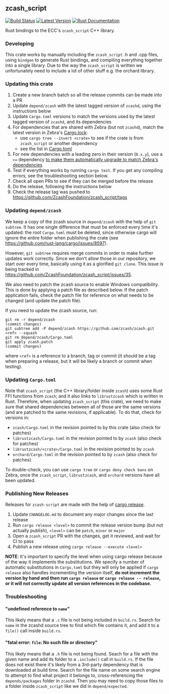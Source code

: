 ## zcash_script

[![Build Status][actions-badge]][actions-url]
[![Latest Version][version-badge]][version-url]
[![Rust Documentation][docs-badge]][docs-url]

[actions-badge]: https://github.com/ZcashFoundation/zcash_script/workflows/Continuous%20integration/badge.svg
[actions-url]: https://github.com/ZcashFoundation/zcash_script/actions?query=workflow%3A%22Continuous+integration%22
[version-badge]: https://img.shields.io/crates/v/zcash_script.svg
[version-url]: https://crates.io/crates/zcash_script
[docs-badge]: https://img.shields.io/badge/docs-latest-blue.svg
[docs-url]: https://docs.rs/zcash_script

Rust bindings to the ECC's `zcash_script` C++ library.

### Developing

This crate works by manually including the `zcash_script` .h and .cpp files,
using `bindgen` to generate Rust bindings, and compiling everything together
into a single library. Due to the way the `zcash_script` is written we unfortunately need
to include a lot of other stuff e.g. the orchard library.

### Updating this crate

1. Create a new branch batch so all the release commits can be made into a PR
2. Update `depend/zcash` with the latest tagged version of `zcashd`, using the instructions below
3. Update `Cargo.toml` versions to match the versions used by the latest tagged version of `zcashd`, and its dependencies
4. For dependencies that are shared with Zebra (but not `zcashd`), match the latest version in Zebra's [Cargo.lock](https://github.com/ZcashFoundation/zebra/blob/main/Cargo.lock):
    - use `cargo tree --invert <crate>` to see if the crate is from `zcash_script` or another dependency
    - see the list in [Cargo.toml](https://github.com/ZcashFoundation/zcash_script/blob/master/Cargo.toml#L69)
5. For new dependencies with a leading zero in their version (`0.x.y`), use a `>=` dependency [to make them automatically upgrade to match Zebra's dependencies](https://doc.rust-lang.org/cargo/reference/resolver.html#semver-compatibility)
6. Test if everything works by running `cargo test`. If you get any compiling errors, see
   the troubleshooting section below.
7. Check all open PRs to see if they can be merged before the release
8. Do the release, following the instructions below
9. Check the release tag was pushed to https://github.com/ZcashFoundation/zcash_script/tags

### Updating `depend/zcash`

We keep a copy of the zcash source in `depend/zcash` with the help of `git subtree`.
It has one single difference that must be enforced every time it's updated: the root
`Cargo.toml` must be deleted, since otherwise cargo will ignore the entire folder
when publishing the crate (see https://github.com/rust-lang/cargo/issues/8597).

However, `git subtree` requires merge commits in order to make further updates
work correctly. Since we don't allow those in our repository, we start over
every time, basically using it as a glorified `git clone`. This issue is being
tracked in https://github.com/ZcashFoundation/zcash_script/issues/35.

We also need to patch the zcash source to enable Windows compatibility. This
is done by applying a patch file as described below. If the patch application
fails, check the patch file for reference on what needs to be changed (and
update the patch file).

If you need to update the zcash source, run:

```console
git rm -r depend/zcash
(commit changes)
git subtree add -P depend/zcash https://github.com/zcash/zcash.git <ref> --squash
git rm depend/zcash/Cargo.toml
git apply zcash.patch
(commit changes)
```

where `<ref>` is a reference to a branch, tag or commit (it should be a tag when preparing
a release, but it will be likely a branch or commit when testing).

### Updating `Cargo.toml`

Note that `zcash_script` (the C++ library/folder inside `zcash`) uses some Rust
FFI functions from `zcash`; and it also links to `librustzcash` which is written in Rust.
Therefore, when updating `zcash_script` (this crate), we need to make sure that shared dependencies
between all of those are the same versions (and are patched to the same revisions, if applicable).
To do that, check for versions in:

- `zcash/Cargo.toml` in the revision pointed to by this crate (also check for patches)
- `librustzcash/Cargo.toml` in the revision pointed to by `zcash` (also check for patches)
- `librustzcash/<crate>/Cargo.toml` in the revision pointed to by `zcash`
- `orchard/Cargo.toml` in the revision pointed to by `zcash` (also check for patches)

To double-check, you can use `cargo tree` or `cargo deny check bans` on Zebra,
once the `zcash_script`, `librustzcash`, and `orchard` versions have all been updated.

### Publishing New Releases

Releases for `zcash-script` are made with the help of [cargo release](https://github.com/sunng87/cargo-release).

1. Update `CHANGELOG.md` to document any major changes since the last release
2. Run `cargo release <level>` to commit the release version bump (but not actually publish), `<level>` can be `patch`, `minor` or `major`
3. Open a `zcash_script` PR with the changes, get it reviewed, and wait for CI to pass
4. Publish a new release using `cargo release --execute <level>`

**NOTE**: It's important to specify the level when using cargo release because of the way it implements the substitutions. We specify a number of automatic substitutions in `Cargo.toml` but they will only be applied if `cargo release` also handles incrementing the version itself, **do not increment the version by hand and then run `cargo release` or `cargo release -- release`, or it will not correctly update all version references in the codebase.**


### Troubleshooting

#### "undefined reference to `name`"

This likely means that a `.c` file is not being included in `build.rs`.
Search for `name` in the zcashd source tree to find which file contains it,
and add it to a  `file()` call inside `build.rs`.

#### "fatal error: `file`: No such file or directory"

This likely means that a `.h` file is not being found.
Seach for a file with the given name and add its folder to a `.include()`
call in `build.rs`. If the file does not exist there it's likely from
a 3rd-party dependency that is downloaded at build time. Search for
the file name on some search engine to attempt to find what project
it belongs to, cross-referencing the `depends/packages` folder
in `zcashd`. Then you may need to copy those files to a folder
inside `zcash_script` like we did in `depend/expected`.